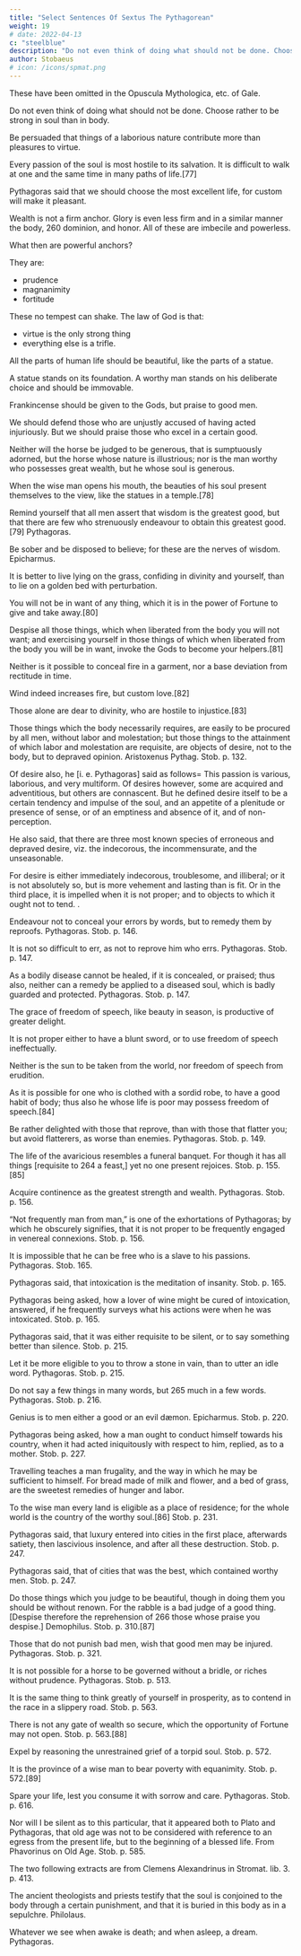 ```yaml
---
title: "Select Sentences Of Sextus The Pythagorean"
weight: 19
# date: 2022-04-13
c: "steelblue"
description: "Do not even think of doing what should not be done. Choose rather to be strong in soul than in body"
author: Stobaeus
# icon: /icons/spmat.png
---
```




These have been omitted in the Opuscula Mythologica, etc. of Gale.

Do not even think of doing what should not be done. Choose rather to be strong in soul than in body.

Be persuaded that things of a laborious nature contribute more than pleasures to virtue.

Every passion of the soul is most hostile to its salvation. It is difficult to walk at one and the same time in many paths of life.[77]

Pythagoras said that we should choose the most excellent life, for custom will make it pleasant. 

Wealth is not a firm anchor. Glory is even less firm and in a similar manner the body, 260 dominion, and honor. All of these are imbecile and powerless. 

What then are powerful anchors? 

They are:
- prudence
- magnanimity
- fortitude

These no tempest can shake. The law of God is that:
- virtue is the only strong thing
- everything else is a trifle.

All the parts of human life should be beautiful, like the parts of a statue.

A statue stands on its foundation. A worthy man stands on his deliberate choice and should be immovable.

Frankincense should be given to the Gods, but praise to good men.

We should defend those who are unjustly accused of having acted injuriously. But we should praise those who excel in a certain good.

Neither will the horse be judged to be generous, that is sumptuously adorned, but the horse whose nature is illustrious; nor is the man worthy who possesses great wealth, but he whose soul is generous.

When the wise man opens his mouth, the beauties of his soul present themselves to the view, like the statues in a temple.[78]

Remind yourself that all men assert that wisdom is the greatest good, but that there are few who strenuously endeavour to obtain this greatest good.[79] Pythagoras.

Be sober and be disposed to believe; for these are the nerves of wisdom. Epicharmus.

It is better to live lying on the grass, confiding in divinity and yourself, than to lie on a golden bed with perturbation.

You will not be in want of any thing, which it is in the power of Fortune to give and take away.[80]

Despise all those things, which when liberated from the body you will not want; and exercising yourself in those things of which when liberated from the body you will be in want, invoke the Gods to become your helpers.[81]

Neither is it possible to conceal fire in a garment, nor a base deviation from rectitude in time.

Wind indeed increases fire, but custom love.[82]

Those alone are dear to divinity, who are hostile to injustice.[83]

Those things which the body necessarily requires, are easily to be procured by all men, without labor and molestation; but those things to the attainment of which labor and molestation are requisite, are objects of desire, not to the body, but to depraved opinion. Aristoxenus Pythag. Stob. p. 132.

Of desire also, he [i. e. Pythagoras] said as follows= This passion is various, laborious, and very multiform. Of desires however, some are acquired and adventitious, but others are connascent. But he defined desire itself to be a certain tendency and impulse of the soul, and an appetite of a plenitude or presence of sense, or of an emptiness and absence of it, and of non-perception.

He also said, that there are three most known species of erroneous and depraved desire, viz. the indecorous, the incommensurate, and the unseasonable. 

For desire is either immediately indecorous, troublesome, and illiberal; or it is not absolutely so, but is more vehement and lasting than is fit. Or in the third place, it is impelled when it is not proper; and to objects to which it ought not to tend. <!-- Ex Aristoxeni Pythag. Sententiis. Stob. p. 132 -->.


Endeavour not to conceal your errors by words, but to remedy them by reproofs. Pythagoras. Stob. p. 146.

It is not so difficult to err, as not to reprove him who errs. Pythagoras. Stob. p. 147.

As a bodily disease cannot be healed, if it is concealed, or praised; thus also, neither can a remedy be applied to a diseased soul, which is badly guarded and protected. Pythagoras. Stob. p. 147.

The grace of freedom of speech, like beauty in season, is productive of greater delight.

It is not proper either to have a blunt sword, or to use freedom of speech ineffectually.

Neither is the sun to be taken from the world, nor freedom of speech from erudition.

As it is possible for one who is clothed with a sordid robe, to have a good habit of body; thus also he whose life is poor may possess freedom of speech.[84]

Be rather delighted with those that reprove, than with those that flatter you; but avoid flatterers, as worse than enemies. Pythagoras. Stob. p. 149.

The life of the avaricious resembles a funeral banquet. For though it has all things [requisite to 264 a feast,] yet no one present rejoices. Stob. p. 155.[85]

Acquire continence as the greatest strength and wealth. Pythagoras. Stob. p. 156.

“Not frequently man from man,” is one of the exhortations of Pythagoras; by which he obscurely signifies, that it is not proper to be frequently engaged in venereal connexions. Stob. p. 156.

It is impossible that he can be free who is a slave to his passions. Pythagoras. Stob. 165.

Pythagoras said, that intoxication is the meditation of insanity. Stob. p. 165.

Pythagoras being asked, how a lover of wine might be cured of intoxication, answered, if he frequently surveys what his actions were when he was intoxicated. Stob. p. 165.

Pythagoras said, that it was either requisite to be silent, or to say something better than silence. Stob. p. 215.

Let it be more eligible to you to throw a stone in vain, than to utter an idle word. Pythagoras. Stob. p. 215.

Do not say a few things in many words, but 265 much in a few words. Pythagoras. Stob. p. 216.

Genius is to men either a good or an evil dæmon. Epicharmus. Stob. p. 220.

Pythagoras being asked, how a man ought to conduct himself towards his country, when it had acted iniquitously with respect to him, replied, as to a mother. Stob. p. 227.

Travelling teaches a man frugality, and the way in which he may be sufficient to himself. For bread made of milk and flower, and a bed of grass, are the sweetest remedies of hunger and labor.

To the wise man every land is eligible as a place of residence; for the whole world is the country of the worthy soul.[86] Stob. p. 231.

Pythagoras said, that luxury entered into cities in the first place, afterwards satiety, then lascivious insolence, and after all these destruction. Stob. p. 247.

Pythagoras said, that of cities that was the best, which contained worthy men. Stob. p. 247.

Do those things which you judge to be beautiful, though in doing them you should be without renown. For the rabble is a bad judge of a good thing. [Despise therefore the reprehension of 266 those whose praise you despise.] Demophilus. Stob. p. 310.[87]

Those that do not punish bad men, wish that good men may be injured. Pythagoras. Stob. p. 321.

It is not possible for a horse to be governed without a bridle, or riches without prudence. Pythagoras. Stob. p. 513.

It is the same thing to think greatly of yourself in prosperity, as to contend in the race in a slippery road. Stob. p. 563.

There is not any gate of wealth so secure, which the opportunity of Fortune may not open. Stob. p. 563.[88]

Expel by reasoning the unrestrained grief of a torpid soul. Stob. p. 572.

It is the province of a wise man to bear poverty with equanimity. Stob. p. 572.[89]

Spare your life, lest you consume it with sorrow and care. Pythagoras. Stob. p. 616.

Nor will I be silent as to this particular, that it appeared both to Plato and Pythagoras, that old age was not to be considered with reference to an egress from the present life, but to the beginning of a blessed life. From Phavorinus on Old Age. Stob. p. 585.

The two following extracts are from Clemens Alexandrinus in Stromat. lib. 3. p. 413.

The ancient theologists and priests testify that the soul is conjoined to the body through a certain punishment, and that it is buried in this body as in a sepulchre. Philolaus.

Whatever we see when awake is death; and when asleep, a dream. Pythagoras.